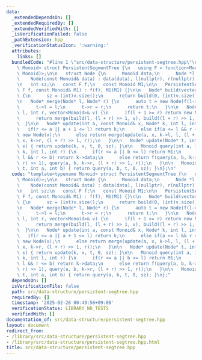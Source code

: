 ```yaml
---
data:
  _extendedDependsOn: []
  _extendedRequiredBy: []
  _extendedVerifiedWith: []
  _isVerificationFailed: false
  _pathExtension: hpp
  _verificationStatusIcon: ':warning:'
  attributes:
    links: []
  bundledCode: "#line 1 \"src/data-structure/persistent-segtree.hpp\"\ntemplate<typename\
    \ Monoid> struct PersistentSegmentTree {\n   using F = function<Monoid(Monoid,\
    \ Monoid)>;\n\n   struct Node {\n      Monoid data;\n      Node *l, *r;\n\n  \
    \    Node(const Monoid& data) : data(data), l(nullptr), r(nullptr) {}\n   };\n\
    \n   int sz;\n   const F f;\n   const Monoid M1;\n\n   PersistentSegmentTree(const\
    \ F f, const Monoid& M1) : f(f), M1(M1) {}\n\n   Node* build(vector<Monoid>& v)\
    \ {\n      sz = (int)v.size();\n      return build(0, (int)v.size(), v);\n   }\n\
    \n   Node* merge(Node* l, Node* r) {\n      auto t = new Node(f(l->data, r->data));\n\
    \      t->l = l;\n      t->r = r;\n      return t;\n   }\n\n   Node* build(int\
    \ l, int r, vector<Monoid>& v) {\n      if(l + 1 >= r) return new Node(v[l]);\n\
    \      return merge(build(l, (l + r) >> 1, v), build((l + r) >> 1, r, v));\n \
    \  }\n\n   Node* update(int a, const Monoid& x, Node* k, int l, int r) {\n   \
    \   if(r <= a || a + 1 <= l) return k;\n      else if(a <= l && r <= a + 1) return\
    \ new Node(x);\n      else return merge(update(a, x, k->l, l, (l + r) >> 1), update(a,\
    \ x, k->r, (l + r) >> 1, r));\n   }\n\n   Node* update(Node* t, int k, const Monoid&\
    \ x) { return update(k, x, t, 0, sz); }\n\n   Monoid query(int a, int b, Node*\
    \ k, int l, int r) {\n      if(r <= a || b <= l) return M1;\n      else if(a <=\
    \ l && r <= b) return k->data;\n      else return f(query(a, b, k->l, l, (l +\
    \ r) >> 1), query(a, b, k->r, (l + r) >> 1, r));\n   }\n\n   Monoid query(Node*\
    \ t, int a, int b) { return query(a, b, t, 0, sz); }\n};\n"
  code: "template<typename Monoid> struct PersistentSegmentTree {\n   using F = function<Monoid(Monoid,\
    \ Monoid)>;\n\n   struct Node {\n      Monoid data;\n      Node *l, *r;\n\n  \
    \    Node(const Monoid& data) : data(data), l(nullptr), r(nullptr) {}\n   };\n\
    \n   int sz;\n   const F f;\n   const Monoid M1;\n\n   PersistentSegmentTree(const\
    \ F f, const Monoid& M1) : f(f), M1(M1) {}\n\n   Node* build(vector<Monoid>& v)\
    \ {\n      sz = (int)v.size();\n      return build(0, (int)v.size(), v);\n   }\n\
    \n   Node* merge(Node* l, Node* r) {\n      auto t = new Node(f(l->data, r->data));\n\
    \      t->l = l;\n      t->r = r;\n      return t;\n   }\n\n   Node* build(int\
    \ l, int r, vector<Monoid>& v) {\n      if(l + 1 >= r) return new Node(v[l]);\n\
    \      return merge(build(l, (l + r) >> 1, v), build((l + r) >> 1, r, v));\n \
    \  }\n\n   Node* update(int a, const Monoid& x, Node* k, int l, int r) {\n   \
    \   if(r <= a || a + 1 <= l) return k;\n      else if(a <= l && r <= a + 1) return\
    \ new Node(x);\n      else return merge(update(a, x, k->l, l, (l + r) >> 1), update(a,\
    \ x, k->r, (l + r) >> 1, r));\n   }\n\n   Node* update(Node* t, int k, const Monoid&\
    \ x) { return update(k, x, t, 0, sz); }\n\n   Monoid query(int a, int b, Node*\
    \ k, int l, int r) {\n      if(r <= a || b <= l) return M1;\n      else if(a <=\
    \ l && r <= b) return k->data;\n      else return f(query(a, b, k->l, l, (l +\
    \ r) >> 1), query(a, b, k->r, (l + r) >> 1, r));\n   }\n\n   Monoid query(Node*\
    \ t, int a, int b) { return query(a, b, t, 0, sz); }\n};"
  dependsOn: []
  isVerificationFile: false
  path: src/data-structure/persistent-segtree.hpp
  requiredBy: []
  timestamp: '2025-02-26 00:49:56+09:00'
  verificationStatus: LIBRARY_NO_TESTS
  verifiedWith: []
documentation_of: src/data-structure/persistent-segtree.hpp
layout: document
redirect_from:
- /library/src/data-structure/persistent-segtree.hpp
- /library/src/data-structure/persistent-segtree.hpp.html
title: src/data-structure/persistent-segtree.hpp
---
```

